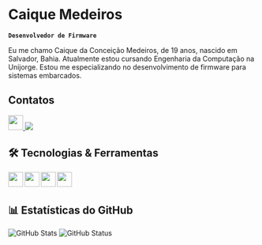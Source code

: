 # Caique Medeiros

**`Desenvolvedor de Firmware`**

Eu me chamo Caique da Conceição Medeiros, de 19 anos, nascido em Salvador, Bahia. Atualmente estou cursando Engenharia da Computação na Unijorge. Estou me especializando no desenvolvimento de firmware para sistemas embarcados.

## Contatos

<a href="www.linkedin.com/in/caique-medeiros-728301313" target="_blank">
   <img src="https://cdn.jsdelivr.net/gh/devicons/devicon@latest/icons/linkedin/linkedin-original.svg" 
         width="30px"
    />
</a> 
<a href="https://wa.me/5571981094015" target="_blank">
  <img src="https://img.shields.io/badge/WhatsApp-25D366?style=for-the-badge&logo=whatsapp&logoColor=white" />
</a> 


## 🛠 Tecnologias & Ferramentas

<p align="left">
  <img src="https://cdn.jsdelivr.net/gh/devicons/devicon@latest/icons/c/c-original.svg" 
       width="30px"
       align="left"
  />       
  
  <img src="https://cdn.jsdelivr.net/gh/devicons/devicon@latest/icons/cplusplus/cplusplus-original.svg" 
       width="30px"
       align="left"
  />
  
  <img src="https://cdn.jsdelivr.net/gh/devicons/devicon@latest/icons/arduino/arduino-original-wordmark.svg" 
       width="30px"
       align="left"
  />
          
  
  <img src="https://cdn.jsdelivr.net/gh/devicons/devicon@latest/icons/embeddedc/embeddedc-original.svg" 
       width="30px"
       align="left"
  />
          
</p>

<br/>
<br/>

## 📊 Estatísticas do GitHub

<p align="left" height="200">
  <img src="https://github-readme-stats.vercel.app/api?username=CaiqueHighTech&show_icons=true&theme=tokyonight&count_private=true&include_all_commits=true&locale=pt-br" alt="GitHub Stats" />
  <img src="https://github-readme-stats.vercel.app/api/top-langs/?username=CaiqueHighTech&layout=compact&theme=tokyonight&custom_title=LinguagensUsadas&langs_count=8" alt="GitHub Status" />
</p>
